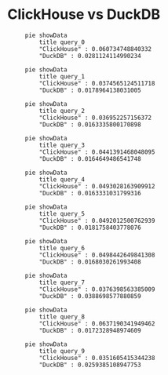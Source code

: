 # ClickHouse vs DuckDB


```mermaid
     pie showData
         title query_0
         "ClickHouse" : 0.060734748840332
         "DuckDB" : 0.0281124114990234
```

                
```mermaid
     pie showData
         title query_1
         "ClickHouse" : 0.0374565124511718
         "DuckDB" : 0.0178964138031005
```

                
```mermaid
     pie showData
         title query_2
         "ClickHouse" : 0.036952257156372
         "DuckDB" : 0.0163335800170898
```

                
```mermaid
     pie showData
         title query_3
         "ClickHouse" : 0.0441391468048095
         "DuckDB" : 0.0164649486541748
```

                
```mermaid
     pie showData
         title query_4
         "ClickHouse" : 0.0493028163909912
         "DuckDB" : 0.0163331031799316
```

                
```mermaid
     pie showData
         title query_5
         "ClickHouse" : 0.0492012500762939
         "DuckDB" : 0.0181758403778076
```

                
```mermaid
     pie showData
         title query_6
         "ClickHouse" : 0.0498442649841308
         "DuckDB" : 0.0168030261993408
```

                
```mermaid
     pie showData
         title query_7
         "ClickHouse" : 0.0376398563385009
         "DuckDB" : 0.0388698577880859
```

                
```mermaid
     pie showData
         title query_8
         "ClickHouse" : 0.0637190341949462
         "DuckDB" : 0.0172328948974609
```

                
```mermaid
     pie showData
         title query_9
         "ClickHouse" : 0.0351605415344238
         "DuckDB" : 0.0259385108947753
```

                